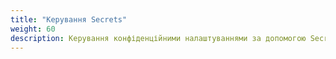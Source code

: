 ```yaml
---
title: "Керування Secrets"
weight: 60
description: Керування конфіденційними налаштуваннями за допомогою Secrets.
---
```


